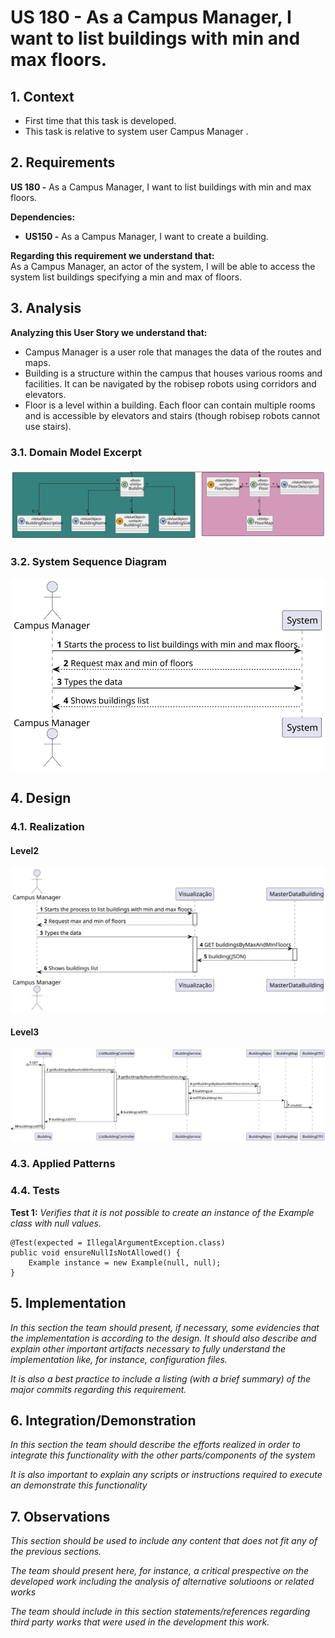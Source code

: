 # US 180 - As a Campus Manager, I want to list buildings with min and max floors.

## 1. Context

* First time that this task is developed.
* This task is relative to system user Campus Manager .

## 2. Requirements

**US 180 -** As a Campus Manager, I want to list buildings with min and max floors.

**Dependencies:**
- **US150 -** As a Campus Manager, I want to create a building.

**Regarding this requirement we understand that:** <br>
As a Campus Manager, an actor of the system, I will be able to access the system list buildings specifying a min and max of floors.

## 3. Analysis

**Analyzing this User Story we understand that:**
* Campus Manager is a user role that manages the data of the routes and maps.
* Building is a structure within the campus that houses various rooms and facilities. It can be navigated by the robisep robots using corridors and elevators.
* Floor is a level within a building. Each floor can contain multiple rooms and is accessible by elevators and stairs (though robisep robots cannot use stairs).

### 3.1. Domain Model Excerpt
![DomainModelExcerpt](Diagrams/DomainModelExcerpt.svg)

### 3.2. System Sequence Diagram
![SystemSequenceDiagram](Diagrams/SystemSequenceDiagram.svg)

## 4. Design

### 4.1. Realization

#### Level2
![SequenceDiagram](Diagrams/SequenceDiagramLevel2.svg)

#### Level3
![SequenceDiagram](Diagrams/SequenceDiagramLevel3.svg)


### 4.3. Applied Patterns

### 4.4. Tests

**Test 1:** *Verifies that it is not possible to create an instance of the Example class with null values.*

```
@Test(expected = IllegalArgumentException.class)
public void ensureNullIsNotAllowed() {
	Example instance = new Example(null, null);
}
````

## 5. Implementation

*In this section the team should present, if necessary, some evidencies that the implementation is according to the design. It should also describe and explain other important artifacts necessary to fully understand the implementation like, for instance, configuration files.*

*It is also a best practice to include a listing (with a brief summary) of the major commits regarding this requirement.*

## 6. Integration/Demonstration

*In this section the team should describe the efforts realized in order to integrate this functionality with the other parts/components of the system*

*It is also important to explain any scripts or instructions required to execute an demonstrate this functionality*

## 7. Observations

*This section should be used to include any content that does not fit any of the previous sections.*

*The team should present here, for instance, a critical prespective on the developed work including the analysis of alternative solutioons or related works*

*The team should include in this section statements/references regarding third party works that were used in the development this work.*
